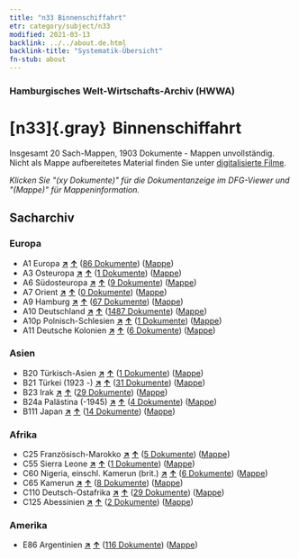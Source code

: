 ```yaml
---
title: "n33 Binnenschiffahrt"
etr: category/subject/n33
modified: 2021-03-13
backlink: ../../about.de.html
backlink-title: "Systematik-Übersicht"
fn-stub: about
---
```


### Hamburgisches Welt-Wirtschafts-Archiv (HWWA)
# [n33]{.gray}&#8201; Binnenschiffahrt&#160; 




Insgesamt 20 Sach-Mappen, 1903 Dokumente - Mappen unvollständig.
Nicht als Mappe aufbereitetes Material finden Sie unter [digitalisierte Filme](/film/h1_sh).

_Klicken Sie "(xy Dokumente)" für die Dokumentanzeige im DFG-Viewer und "(Mappe)" für Mappeninformation._

## Sacharchiv




### Europa

- A1 Europa [**&nearr;**](../../../geo/i/140892/about.de.html "Europa (alle Mappen)") [**&uarr;**](../../../geo/about.de.html#A1 "Ländersystematik") (<a href="https://pm20.zbw.eu/dfgview/sh/140892,145646" title="über: Europa : Binnenschiffahrt" target="_blank">86 Dokumente</a>) ([Mappe](http://purl.org/pressemappe20/folder/sh/140892,145646))
- A3 Osteuropa [**&nearr;**](../../../geo/i/140896/about.de.html "Osteuropa (alle Mappen)") [**&uarr;**](../../../geo/about.de.html#A3 "Ländersystematik") (<a href="https://pm20.zbw.eu/dfgview/sh/140896,145646" title="über: Osteuropa : Binnenschiffahrt" target="_blank">1 Dokumente</a>) ([Mappe](http://purl.org/pressemappe20/folder/sh/140896,145646))
- A6 Südosteuropa [**&nearr;**](../../../geo/i/140900/about.de.html "Südosteuropa (alle Mappen)") [**&uarr;**](../../../geo/about.de.html#A6 "Ländersystematik") (<a href="https://pm20.zbw.eu/dfgview/sh/140900,145646" title="über: Südosteuropa : Binnenschiffahrt" target="_blank">9 Dokumente</a>) ([Mappe](http://purl.org/pressemappe20/folder/sh/140900,145646))
- A7 Orient [**&nearr;**](../../../geo/i/140902/about.de.html "Orient (alle Mappen)") [**&uarr;**](../../../geo/about.de.html#A7 "Ländersystematik") (<a href="https://pm20.zbw.eu/dfgview/sh/140902,145646" title="über: Orient : Binnenschiffahrt" target="_blank">0 Dokumente</a>) ([Mappe](http://purl.org/pressemappe20/folder/sh/140902,145646))
- A9 Hamburg [**&nearr;**](../../../geo/i/140905/about.de.html "Hamburg (alle Mappen)") [**&uarr;**](../../../geo/about.de.html#A9 "Ländersystematik") (<a href="https://pm20.zbw.eu/dfgview/sh/140905,145646" title="über: Hamburg : Binnenschiffahrt" target="_blank">67 Dokumente</a>) ([Mappe](http://purl.org/pressemappe20/folder/sh/140905,145646))
- A10 Deutschland [**&nearr;**](../../../geo/i/126128/about.de.html "Deutschland (alle Mappen)") [**&uarr;**](../../../geo/about.de.html#A10 "Ländersystematik") (<a href="https://pm20.zbw.eu/dfgview/sh/126128,145646" title="über: Deutschland : Binnenschiffahrt" target="_blank">1487 Dokumente</a>) ([Mappe](http://purl.org/pressemappe20/folder/sh/126128,145646))
- A10p Polnisch-Schlesien [**&nearr;**](../../../geo/i/140951/about.de.html "Polnisch-Schlesien (alle Mappen)") [**&uarr;**](../../../geo/about.de.html#A10p "Ländersystematik") (<a href="https://pm20.zbw.eu/dfgview/sh/140951,145646" title="über: Polnisch-Schlesien : Binnenschiffahrt" target="_blank">1 Dokumente</a>) ([Mappe](http://purl.org/pressemappe20/folder/sh/140951,145646))
- A11 Deutsche Kolonien [**&nearr;**](../../../geo/i/140960/about.de.html "Deutsche Kolonien (alle Mappen)") [**&uarr;**](../../../geo/about.de.html#A11 "Ländersystematik") (<a href="https://pm20.zbw.eu/dfgview/sh/140960,145646" title="über: Deutsche Kolonien : Binnenschiffahrt" target="_blank">6 Dokumente</a>) ([Mappe](http://purl.org/pressemappe20/folder/sh/140960,145646))

### Asien

- B20 Türkisch-Asien [**&nearr;**](../../../geo/i/141108/about.de.html "Türkisch-Asien (alle Mappen)") [**&uarr;**](../../../geo/about.de.html#B20 "Ländersystematik") (<a href="https://pm20.zbw.eu/dfgview/sh/141108,145646" title="über: Türkisch-Asien : Binnenschiffahrt" target="_blank">1 Dokumente</a>) ([Mappe](http://purl.org/pressemappe20/folder/sh/141108,145646))
- B21 Türkei (1923 -) [**&nearr;**](../../../geo/i/141111/about.de.html "Türkei (1923 -) (alle Mappen)") [**&uarr;**](../../../geo/about.de.html#B21 "Ländersystematik") (<a href="https://pm20.zbw.eu/dfgview/sh/141111,145646" title="über: Türkei (1923 -) : Binnenschiffahrt" target="_blank">31 Dokumente</a>) ([Mappe](http://purl.org/pressemappe20/folder/sh/141111,145646))
- B23 Irak [**&nearr;**](../../../geo/i/141113/about.de.html "Irak (alle Mappen)") [**&uarr;**](../../../geo/about.de.html#B23 "Ländersystematik") (<a href="https://pm20.zbw.eu/dfgview/sh/141113,145646" title="über: Irak : Binnenschiffahrt" target="_blank">29 Dokumente</a>) ([Mappe](http://purl.org/pressemappe20/folder/sh/141113,145646))
- B24a Palästina (-1945) [**&nearr;**](../../../geo/i/141115/about.de.html "Palästina (-1945) (alle Mappen)") [**&uarr;**](../../../geo/about.de.html#B24a "Ländersystematik") (<a href="https://pm20.zbw.eu/dfgview/sh/141115,145646" title="über: Palästina (-1945) : Binnenschiffahrt" target="_blank">4 Dokumente</a>) ([Mappe](http://purl.org/pressemappe20/folder/sh/141115,145646))
- B111 Japan [**&nearr;**](../../../geo/i/141272/about.de.html "Japan (alle Mappen)") [**&uarr;**](../../../geo/about.de.html#B111 "Ländersystematik") (<a href="https://pm20.zbw.eu/dfgview/sh/141272,145646" title="über: Japan : Binnenschiffahrt" target="_blank">14 Dokumente</a>) ([Mappe](http://purl.org/pressemappe20/folder/sh/141272,145646))

### Afrika

- C25 Französisch-Marokko [**&nearr;**](../../../geo/i/141358/about.de.html "Französisch-Marokko (alle Mappen)") [**&uarr;**](../../../geo/about.de.html#C25 "Ländersystematik") (<a href="https://pm20.zbw.eu/dfgview/sh/141358,145646" title="über: Französisch-Marokko : Binnenschiffahrt" target="_blank">5 Dokumente</a>) ([Mappe](http://purl.org/pressemappe20/folder/sh/141358,145646))
- C55 Sierra Leone [**&nearr;**](../../../geo/i/141404/about.de.html "Sierra Leone (alle Mappen)") [**&uarr;**](../../../geo/about.de.html#C55 "Ländersystematik") (<a href="https://pm20.zbw.eu/dfgview/sh/141404,145646" title="über: Sierra Leone : Binnenschiffahrt" target="_blank">1 Dokumente</a>) ([Mappe](http://purl.org/pressemappe20/folder/sh/141404,145646))
- C60 Nigeria, einschl. Kamerun (brit.) [**&nearr;**](../../../geo/i/141409/about.de.html "Nigeria, einschl. Kamerun (brit.) (alle Mappen)") [**&uarr;**](../../../geo/about.de.html#C60 "Ländersystematik") (<a href="https://pm20.zbw.eu/dfgview/sh/141409,145646" title="über: Nigeria, einschl. Kamerun (brit.) : Binnenschiffahrt" target="_blank">6 Dokumente</a>) ([Mappe](http://purl.org/pressemappe20/folder/sh/141409,145646))
- C65 Kamerun [**&nearr;**](../../../geo/i/141410/about.de.html "Kamerun (alle Mappen)") [**&uarr;**](../../../geo/about.de.html#C65 "Ländersystematik") (<a href="https://pm20.zbw.eu/dfgview/sh/141410,145646" title="über: Kamerun : Binnenschiffahrt" target="_blank">8 Dokumente</a>) ([Mappe](http://purl.org/pressemappe20/folder/sh/141410,145646))
- C110 Deutsch-Ostafrika [**&nearr;**](../../../geo/i/141471/about.de.html "Deutsch-Ostafrika (alle Mappen)") [**&uarr;**](../../../geo/about.de.html#C110 "Ländersystematik") (<a href="https://pm20.zbw.eu/dfgview/sh/141471,145646" title="über: Deutsch-Ostafrika : Binnenschiffahrt" target="_blank">29 Dokumente</a>) ([Mappe](http://purl.org/pressemappe20/folder/sh/141471,145646))
- C125 Abessinien [**&nearr;**](../../../geo/i/141482/about.de.html "Abessinien (alle Mappen)") [**&uarr;**](../../../geo/about.de.html#C125 "Ländersystematik") (<a href="https://pm20.zbw.eu/dfgview/sh/141482,145646" title="über: Abessinien : Binnenschiffahrt" target="_blank">2 Dokumente</a>) ([Mappe](http://purl.org/pressemappe20/folder/sh/141482,145646))

### Amerika

- E86 Argentinien [**&nearr;**](../../../geo/i/141692/about.de.html "Argentinien (alle Mappen)") [**&uarr;**](../../../geo/about.de.html#E86 "Ländersystematik") (<a href="https://pm20.zbw.eu/dfgview/sh/141692,145646" title="über: Argentinien : Binnenschiffahrt" target="_blank">116 Dokumente</a>) ([Mappe](http://purl.org/pressemappe20/folder/sh/141692,145646))


